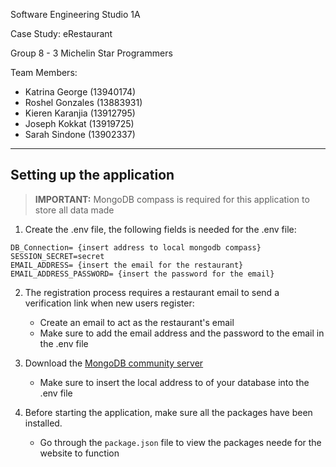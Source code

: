 Software Engineering Studio 1A

Case Study: eRestaurant

Group 8 - 3 Michelin Star Programmers

Team Members:
- Katrina George (13940174)
- Roshel Gonzales (13883931)
- Kieren Karanjia (13912795)
- Joseph Kokkat (13919725)
- Sarah Sindone (13902337)

---

## Setting up the application

>**IMPORTANT:** MongoDB compass is required for this application to store all data made

1. Create the .env file, the following fields is needed for the .env file:
```
DB_Connection= {insert address to local mongodb compass}
SESSION_SECRET=secret
EMAIL_ADDRESS= {insert the email for the restaurant}
EMAIL_ADDRESS_PASSWORD= {insert the password for the email}
```

2. The registration process requires a restaurant email to send a verification link when new users register:
    - Create an email to act as the restaurant's email
    - Make sure to add the email address and the password to the email in the .env file

3. Download the [MongoDB community server](https://www.mongodb.com/try/download/community) 
    - Make sure to insert the local address to of your database into the .env file

4. Before starting the application, make sure all the packages have been installed.
    - Go through the ```package.json``` file to view the packages neede for the website to function
